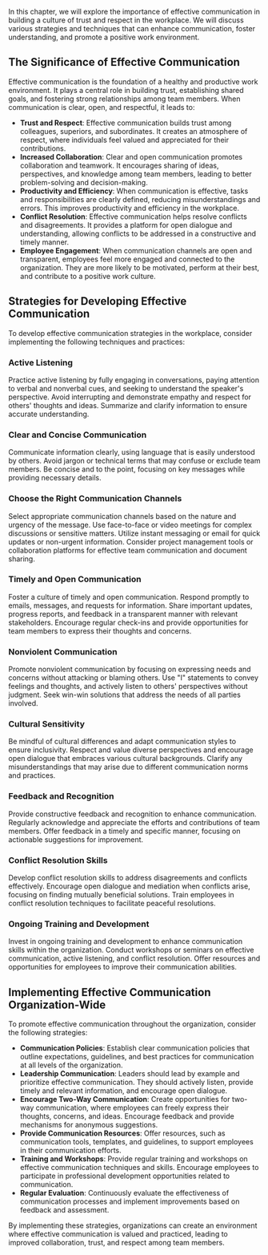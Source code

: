 
In this chapter, we will explore the importance of effective communication in building a culture of trust and respect in the workplace. We will discuss various strategies and techniques that can enhance communication, foster understanding, and promote a positive work environment.

The Significance of Effective Communication
-------------------------------------------

Effective communication is the foundation of a healthy and productive work environment. It plays a central role in building trust, establishing shared goals, and fostering strong relationships among team members. When communication is clear, open, and respectful, it leads to:

* **Trust and Respect**: Effective communication builds trust among colleagues, superiors, and subordinates. It creates an atmosphere of respect, where individuals feel valued and appreciated for their contributions.
* **Increased Collaboration**: Clear and open communication promotes collaboration and teamwork. It encourages sharing of ideas, perspectives, and knowledge among team members, leading to better problem-solving and decision-making.
* **Productivity and Efficiency**: When communication is effective, tasks and responsibilities are clearly defined, reducing misunderstandings and errors. This improves productivity and efficiency in the workplace.
* **Conflict Resolution**: Effective communication helps resolve conflicts and disagreements. It provides a platform for open dialogue and understanding, allowing conflicts to be addressed in a constructive and timely manner.
* **Employee Engagement**: When communication channels are open and transparent, employees feel more engaged and connected to the organization. They are more likely to be motivated, perform at their best, and contribute to a positive work culture.

Strategies for Developing Effective Communication
-------------------------------------------------

To develop effective communication strategies in the workplace, consider implementing the following techniques and practices:

### Active Listening

Practice active listening by fully engaging in conversations, paying attention to verbal and nonverbal cues, and seeking to understand the speaker's perspective. Avoid interrupting and demonstrate empathy and respect for others' thoughts and ideas. Summarize and clarify information to ensure accurate understanding.

### Clear and Concise Communication

Communicate information clearly, using language that is easily understood by others. Avoid jargon or technical terms that may confuse or exclude team members. Be concise and to the point, focusing on key messages while providing necessary details.

### Choose the Right Communication Channels

Select appropriate communication channels based on the nature and urgency of the message. Use face-to-face or video meetings for complex discussions or sensitive matters. Utilize instant messaging or email for quick updates or non-urgent information. Consider project management tools or collaboration platforms for effective team communication and document sharing.

### Timely and Open Communication

Foster a culture of timely and open communication. Respond promptly to emails, messages, and requests for information. Share important updates, progress reports, and feedback in a transparent manner with relevant stakeholders. Encourage regular check-ins and provide opportunities for team members to express their thoughts and concerns.

### Nonviolent Communication

Promote nonviolent communication by focusing on expressing needs and concerns without attacking or blaming others. Use "I" statements to convey feelings and thoughts, and actively listen to others' perspectives without judgment. Seek win-win solutions that address the needs of all parties involved.

### Cultural Sensitivity

Be mindful of cultural differences and adapt communication styles to ensure inclusivity. Respect and value diverse perspectives and encourage open dialogue that embraces various cultural backgrounds. Clarify any misunderstandings that may arise due to different communication norms and practices.

### Feedback and Recognition

Provide constructive feedback and recognition to enhance communication. Regularly acknowledge and appreciate the efforts and contributions of team members. Offer feedback in a timely and specific manner, focusing on actionable suggestions for improvement.

### Conflict Resolution Skills

Develop conflict resolution skills to address disagreements and conflicts effectively. Encourage open dialogue and mediation when conflicts arise, focusing on finding mutually beneficial solutions. Train employees in conflict resolution techniques to facilitate peaceful resolutions.

### Ongoing Training and Development

Invest in ongoing training and development to enhance communication skills within the organization. Conduct workshops or seminars on effective communication, active listening, and conflict resolution. Offer resources and opportunities for employees to improve their communication abilities.

Implementing Effective Communication Organization-Wide
------------------------------------------------------

To promote effective communication throughout the organization, consider the following strategies:

* **Communication Policies**: Establish clear communication policies that outline expectations, guidelines, and best practices for communication at all levels of the organization.
* **Leadership Communication**: Leaders should lead by example and prioritize effective communication. They should actively listen, provide timely and relevant information, and encourage open dialogue.
* **Encourage Two-Way Communication**: Create opportunities for two-way communication, where employees can freely express their thoughts, concerns, and ideas. Encourage feedback and provide mechanisms for anonymous suggestions.
* **Provide Communication Resources**: Offer resources, such as communication tools, templates, and guidelines, to support employees in their communication efforts.
* **Training and Workshops**: Provide regular training and workshops on effective communication techniques and skills. Encourage employees to participate in professional development opportunities related to communication.
* **Regular Evaluation**: Continuously evaluate the effectiveness of communication processes and implement improvements based on feedback and assessment.

By implementing these strategies, organizations can create an environment where effective communication is valued and practiced, leading to improved collaboration, trust, and respect among team members.

